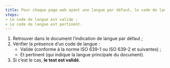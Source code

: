 ```yaml
---
title: Pour chaque page web ayant une langue par défaut, le code de langue vérifie-t-il ces conditions ?
steps:
- Le code de langue est valide ;
- Le code de langue est pertinent.
---
```


1. Retrouver dans le document l’indication de langue par défaut ;
2. Vérifier la présence d’un code de langue :
      * Valide (conforme à la norme ISO 639-1 ou ISO 639-2 et suivantes) ;
      * Et pertinent (qui indique la langue principale du document).
3. Si c’est le cas, **le test est validé**.
